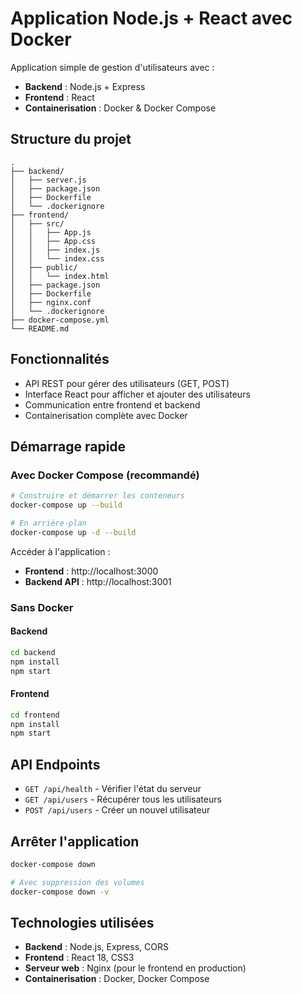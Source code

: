 # Application Node.js + React avec Docker

Application simple de gestion d'utilisateurs avec :
- **Backend** : Node.js + Express
- **Frontend** : React
- **Containerisation** : Docker & Docker Compose

## Structure du projet

```
.
├── backend/
│   ├── server.js
│   ├── package.json
│   ├── Dockerfile
│   └── .dockerignore
├── frontend/
│   ├── src/
│   │   ├── App.js
│   │   ├── App.css
│   │   ├── index.js
│   │   └── index.css
│   ├── public/
│   │   └── index.html
│   ├── package.json
│   ├── Dockerfile
│   ├── nginx.conf
│   └── .dockerignore
├── docker-compose.yml
└── README.md
```

## Fonctionnalités

- API REST pour gérer des utilisateurs (GET, POST)
- Interface React pour afficher et ajouter des utilisateurs
- Communication entre frontend et backend
- Containerisation complète avec Docker

## Démarrage rapide

### Avec Docker Compose (recommandé)

```bash
# Construire et démarrer les conteneurs
docker-compose up --build

# En arrière-plan
docker-compose up -d --build
```

Accéder à l'application :
- **Frontend** : http://localhost:3000
- **Backend API** : http://localhost:3001

### Sans Docker

#### Backend
```bash
cd backend
npm install
npm start
```

#### Frontend
```bash
cd frontend
npm install
npm start
```

## API Endpoints

- `GET /api/health` - Vérifier l'état du serveur
- `GET /api/users` - Récupérer tous les utilisateurs
- `POST /api/users` - Créer un nouvel utilisateur

## Arrêter l'application

```bash
docker-compose down

# Avec suppression des volumes
docker-compose down -v
```

## Technologies utilisées

- **Backend** : Node.js, Express, CORS
- **Frontend** : React 18, CSS3
- **Serveur web** : Nginx (pour le frontend en production)
- **Containerisation** : Docker, Docker Compose
